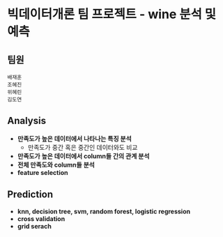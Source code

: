 # 빅데이터개론 팀 프로젝트 - wine 분석 및 예측

## 팀원

```
배재훈
조혜진
위혜린
김도연
```

## Analysis
* __만족도가 높은 데이터에서 나타나는 특징 분석__
  * 만족도가 중간 혹은 중간인 데이터와도 비교
* __만족도가 높은 데이터에서 column들 간의 관계 분석__
* __전체 만족도와 column들 분석__
* __feature selection__

## Prediction
* __knn, decision tree, svm, random forest, logistic regression__
* __cross validation__
* __grid serach__
